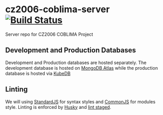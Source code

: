 # cz2006-coblima-server [![Build Status](http://34.87.46.94:8080/buildStatus/icon?job=coblima-server)](http://34.87.46.94:8080/job/coblima-server/)

Server repo for CZ2006 COBLIMA Project

## Development and Production Databases

Development and Production databases are hosted separately. The development database is hosted on [MongoDB Atlas](https://www.mongodb.com/cloud/atlas) while the production database is hosted via [KubeDB](https://kubedb.com/)

## Linting

We will using [StandardJS](https://standardjs.com/) for syntax styles and [CommonJS](https://requirejs.org/docs/commonjs.html) for modules style. Linting is enforced by [Husky](https://github.com/typicode/husky) and [lint staged](https://github.com/okonet/lint-staged).
